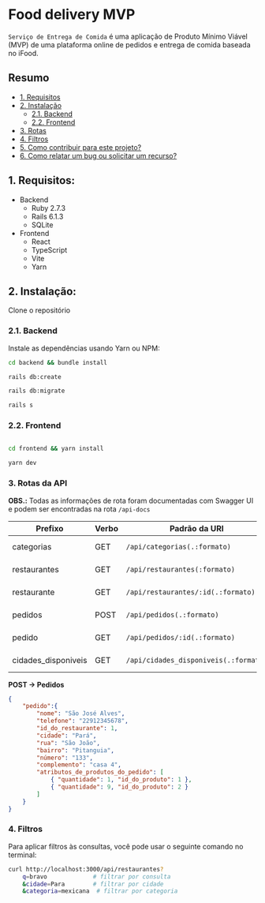 # Food delivery MVP

`Serviço de Entrega de Comida` é uma aplicação de Produto Mínimo Viável (MVP) de uma plataforma online de pedidos e entrega de comida baseada no iFood.</br>

## Resumo
- [1. Requisitos](#1-requisitos)
- [2. Instalação](#2-instalação)
    - [2.1. Backend](#21-backend)
    - [2.2. Frontend](#22-frontend)
- [3. Rotas](#3-rotas)
- [4. Filtros](#4-filtros)
- [5. Como contribuir para este projeto?](#5-como-contribuir-para-este-projeto)
- [6. Como relatar um bug ou solicitar um recurso?](#6-como-relatar-um-bug-ou-solicitar-um-recurso)
## 1. Requisitos:
* Backend
    * Ruby 2.7.3
    * Rails 6.1.3
    * SQLite
* Frontend
    * React
    * TypeScript
    * Vite
    * Yarn

## 2. Instalação:
Clone o repositório

### 2.1. Backend

Instale as dependências usando Yarn ou NPM:

```bash
cd backend && bundle install

rails db:create

rails db:migrate

rails s
```

### 2.2. Frontend

```bash

cd frontend && yarn install

yarn dev
```

### 3. Rotas da API
**OBS.:** Todas as informações de rota foram documentadas com Swagger UI e podem ser encontradas na rota `/api-docs`

| Prefixo            | Verbo | Padrão da URI                          | Controlador#Ação                  |
|--------------------|-------|---------------------------------------|----------------------------------|
| categorias         | GET   | `/api/categorias(.:formato)`         | categorias#index {:formato=>:json} |
| restaurantes       | GET   | `/api/restaurantes(:formato)`         | restaurantes#index {:formato=>:json} |
| restaurante        | GET   | `/api/restaurantes/:id(.:formato)`    | restaurantes#show {:formato=>:json} |
| pedidos            | POST  | `/api/pedidos(.:formato)`             | pedidos#criar {:formato=>:json} |
| pedido             | GET   | `/api/pedidos/:id(.:formato)`         | pedidos#show {:formato=>:json} |
| cidades_disponiveis| GET   | `/api/cidades_disponiveis(.:formato)` | cidades_disponiveis#index {:formato=>:json} |

**POST -> Pedidos**

```json
{
    "pedido":{
        "nome": "São José Alves",
        "telefone": "22912345678",
        "id_do_restaurante": 1,
        "cidade": "Pará",
        "rua": "São João",
        "bairro": "Pitanguia",
        "número": "133",
        "complemento": "casa 4",
        "atributos_de_produtos_do_pedido": [
            { "quantidade": 1, "id_do_produto": 1 },
            { "quantidade": 9, "id_do_produto": 2 }
        ]
    }
}
```

### 4. Filtros

Para aplicar filtros às consultas, você pode usar o seguinte comando no terminal:

```bash
curl http://localhost:3000/api/restaurantes?
    q=bravo             # filtrar por consulta
    &cidade=Para        # filtrar por cidade
    &categoria=mexicana  # filtrar por categoria
```
